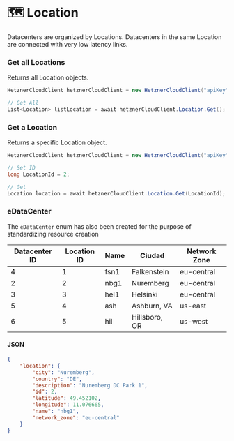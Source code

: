 # 🗺️ Location

Datacenters are organized by Locations. Datacenters in the same Location are connected with very low latency links.

### Get all Locations

Returns all Location objects.

```csharp
HetznerCloudClient hetznerCloudClient = new HetznerCloudClient("apiKey");

// Get All
List<Location> listLocation = await hetznerCloudClient.Location.Get();
```

### Get a Location

Returns a specific Location object.

```csharp
HetznerCloudClient hetznerCloudClient = new HetznerCloudClient("apiKey");

// Set ID
long LocationId = 2;

// Get
Location location = await hetznerCloudClient.Location.Get(LocationId);
```

### eDataCenter

The `eDataCenter` enum has also been created for the purpose of standardizing resource creation

| Datacenter ID | Location ID | Name | Ciudad        | Network Zone |
| ------------- | ----------- | ---- | ------------- | ------------ |
| 4             | 1           | fsn1 | Falkenstein   | eu-central   |
| 2             | 2           | nbg1 | Nuremberg     | eu-central   |
| 3             | 3           | hel1 | Helsinki      | eu-central   |
| 5             | 4           | ash  | Ashburn, VA   | us-east      |
| 6             | 5           | hil  | Hillsboro, OR | us-west      |

#### JSON

```json
{
    "location": {
        "city": "Nuremberg",
        "country": "DE",
        "description": "Nuremberg DC Park 1",
        "id": 2,
        "latitude": 49.452102,
        "longitude": 11.076665,
        "name": "nbg1",
        "network_zone": "eu-central"
    }
}
```
